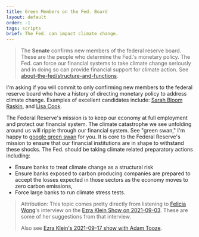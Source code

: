 ```yaml
---
title: Green Members on the Fed. Board
layout: default
order: -1
tags: scripts
brief: The Fed. can impact climate change.
---
```


> The **Senate** confirms new members of the federal reserve board.
> These are the people who determine the Fed.'s monetary policy.  The
> Fed. can force our financial systems to take climate change
> seriously and in doing so can provide financial support for climate
> action.  See [about-the-fed/structure-and-functions][].

[about-the-fed/structure-and-functions]: https://www.federalreserveeducation.org/about-the-fed/structure-and-functions

I'm asking if you will commit to only confirming new members to the
federal reserve board who have a history of directing monetary policy
to address climate change.  Examples of excellent candidates include:
[Sarah Bloom Raskin][], and [Lisa Cook][].

[Sarah Bloom Raskin]: https://en.wikipedia.org/wiki/Sarah_Bloom_Raskin
[Lisa Cook]: https://en.wikipedia.org/wiki/Lisa_D._Cook

The Federal Reserve's mission is to keep our economy at full
employment and protect our financial system.  The climate catastrophe
we see unfolding around us will ripple through our financial system.
See "green swan," I'm happy to [google green swan][] for you.  It is
core to the Federal Reserve's mission to ensure that our financial
institutions are in shape to withstand these shocks.  The Fed. should
be taking climate related preparatory actions including:
- Ensure banks to treat climate change as a structural risk
- Ensure banks exposed to carbon producing companies are prepared to
  accept the losses expected in those sectors as the economy moves to
  zero carbon emissions,
- Force large banks to run climate stress tests.

> Attribution: This topic comes pretty directly from listening to
> [Felicia Wong][]'s interview on the [Ezra Klein Show on 2021-09-03].
> These are some of her suggestions from that interview.
>
> Also see [Ezra Klein's 2021-09-17 show with Adam Tooze][].

[Felicia Wong]: https://rooseveltinstitute.org/authors/felicia-wong/
[google green swan]: https://www.google.com/search?q=green+swan+climate+risk
[Ezra Klein Show on 2021-09-03]: https://podcasts.apple.com/us/podcast/the-ezra-klein-show/id1548604447?i=1000534198926
[Ezra Klein's 2021-09-17 show with Adam Tooze]: https://podcasts.apple.com/us/podcast/the-ezra-klein-show/id1548604447?i=1000535624450
